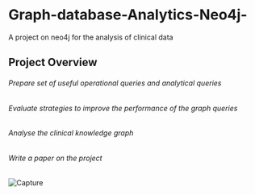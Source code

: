 # Graph-database-Analytics-Neo4j-
A project on neo4j for the analysis of clinical data

## Project Overview
###### Prepare set of useful operational queries and analytical queries
###### Evaluate strategies to improve the performance of the graph queries
###### Analyse the clinical knowledge graph
###### Write a paper on the project
![Capture](https://user-images.githubusercontent.com/25837077/101286417-b85e6100-37ea-11eb-8aa3-16d2d2756dac.PNG)

